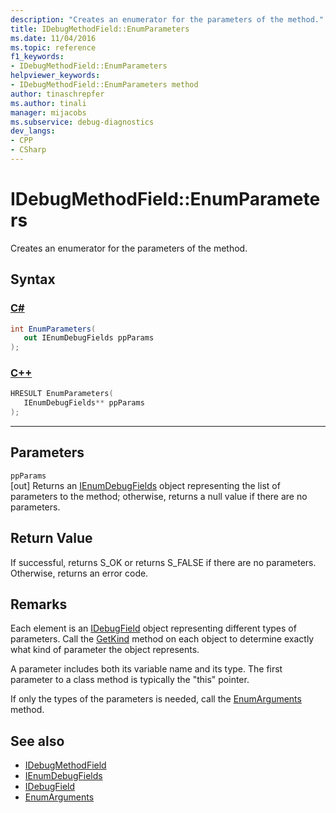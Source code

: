 ```yaml
---
description: "Creates an enumerator for the parameters of the method."
title: IDebugMethodField::EnumParameters
ms.date: 11/04/2016
ms.topic: reference
f1_keywords:
- IDebugMethodField::EnumParameters
helpviewer_keywords:
- IDebugMethodField::EnumParameters method
author: tinaschrepfer
ms.author: tinali
manager: mijacobs
ms.subservice: debug-diagnostics
dev_langs:
- CPP
- CSharp
---
```

# IDebugMethodField::EnumParameters

Creates an enumerator for the parameters of the method.

## Syntax

### [C#](#tab/csharp)
```csharp
int EnumParameters(
   out IEnumDebugFields ppParams
);
```
### [C++](#tab/cpp)
```cpp
HRESULT EnumParameters( 
   IEnumDebugFields** ppParams
);
```
---

## Parameters
`ppParams`\
[out] Returns an [IEnumDebugFields](../../../extensibility/debugger/reference/ienumdebugfields.md) object representing the list of parameters to the method; otherwise, returns a null value if there are no parameters.

## Return Value
 If successful, returns S_OK or returns S_FALSE if there are no parameters. Otherwise, returns an error code.

## Remarks
 Each element is an [IDebugField](../../../extensibility/debugger/reference/idebugfield.md) object representing different types of parameters. Call the [GetKind](../../../extensibility/debugger/reference/idebugfield-getkind.md) method on each object to determine exactly what kind of parameter the object represents.

 A parameter includes both its variable name and its type. The first parameter to a class method is typically the "this" pointer.

 If only the types of the parameters is needed, call the [EnumArguments](../../../extensibility/debugger/reference/idebugmethodfield-enumarguments.md) method.

## See also
- [IDebugMethodField](../../../extensibility/debugger/reference/idebugmethodfield.md)
- [IEnumDebugFields](../../../extensibility/debugger/reference/ienumdebugfields.md)
- [IDebugField](../../../extensibility/debugger/reference/idebugfield.md)
- [EnumArguments](../../../extensibility/debugger/reference/idebugmethodfield-enumarguments.md)
